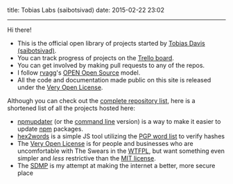 title: Tobias Labs (saibotsivad)
date: 2015-02-22 23:02

---

Hi there!

* This is the official open library of projects started by
  [Tobias Davis (saibotsivad)](http://davistobias.com).
* You can track progress of projects on the [Trello board](https://trello.com/b/xTCO0Lax/tobias-labs).
* You can get involved by making pull requests to any of the repos.
* I follow [rvagg](https://twitter.com/rvagg)'s [OPEN Open Source](https://github.com/rvagg/node-levelup/blob/master/CONTRIBUTING.md)
  model.
* All the code and documentation made public on this site is released under the
  [Very Open License](http://veryopenlicense.com).

Although you can check out the [complete repository list](https://github.com/tobiaslabs), here
is a shortened list of all the projects hosted here:

* [npmupdater](http://npmupdater.com/) (or the [command line](https://www.npmjs.com/package/npmupdater-cli)
  version) is a way to make it easier to update [npm](http://www.npmjs.com) packages.
* [hex2words](http://tobiaslabs.com/hex2words/) is a simple JS tool utilizing
  the [PGP word list](https://en.wikipedia.org/wiki/PGP_word_list) to verify hashes
* The [Very Open License](http://veryopenlicense.com/) is for people and businesses who are
  uncomfortable with The Swears in the [WTFPL](http://www.wtfpl.net/), but want something
  even simpler and *less* restrictive than the [MIT license](http://opensource.org/licenses/MIT).
* The [SDMP](https://github.com/tobiaslabs/SDMP) is my attempt at making the internet a better, more secure place
